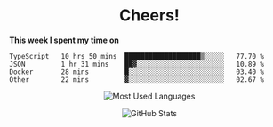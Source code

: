 <h1 align="center">Cheers!</h1>

**This week I spent my time on**
<!--START_SECTION:waka-->

```text
TypeScript   10 hrs 50 mins  ███████████████████▒░░░░░   77.70 %
JSON         1 hr 31 mins    ██▓░░░░░░░░░░░░░░░░░░░░░░   10.89 %
Docker       28 mins         █░░░░░░░░░░░░░░░░░░░░░░░░   03.40 %
Other        22 mins         ▓░░░░░░░░░░░░░░░░░░░░░░░░   02.67 %
```

<!--END_SECTION:waka-->

<p align="center"><img src="https://github-readme-stats.vercel.app/api/top-langs/?username=thnkrn&layout=compact&hide=html&theme=tokyonight" alt="Most Used Languages" /></p>

<p align="center"><img src="https://github-readme-stats.vercel.app/api?username=thnkrn&show_icons=true&count_private=true&theme=tokyonight" alt="GitHub Stats" /></p>

<!-- <p align="center"><a href="https://wakatime.com"><img src="https://wakatime.com/share/@thnkrn/40092326-d1bd-471b-89da-9a7c63939402.png" /></p>
 -->
